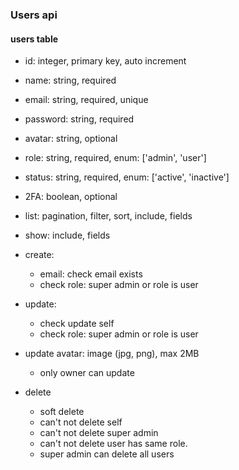 
### Users api

#### users table
  - id: integer, primary key, auto increment
  - name: string, required
  - email: string, required, unique
  - password: string, required
  - avatar: string, optional
  - role: string, required, enum: ['admin', 'user']
  - status: string, required, enum: ['active', 'inactive']
  - 2FA: boolean, optional


- list: pagination, filter, sort, include, fields
- show: include, fields
- create: 
  - email: check email exists
  - check role: super admin or role is user

- update:
  - check update self
  - check role: super admin or role is user
- update avatar: image (jpg, png), max 2MB
  - only owner can update
- delete
  - soft delete
  - can't not delete self
  - can't not delete super admin
  - can't not delete user has same role.
  - super admin can delete all users